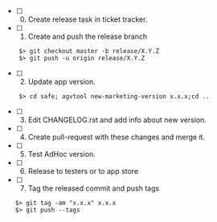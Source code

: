 - [ ] 0. Create release task in ticket tracker.
- [ ] 1. Create and push the release branch

```
    $> git checkout master -b release/X.Y.Z
    $> git push -u origin release/X.Y.Z
```

- [ ] 2. Update app version.

```
    $> cd safe; agvtool new-marketing-version x.x.x;cd ..
```

- [ ] 3. Edit CHANGELOG.rst and add info about new version.
- [ ] 4. Create pull-request with these changes and merge it.
- [ ] 5. Test AdHoc version.
- [ ] 6. Release to testers or to app store
- [ ] 7. Tag the released commit and push tags

```
   $> git tag -am "x.x.x" x.x.x
   $> git push --tags
```
